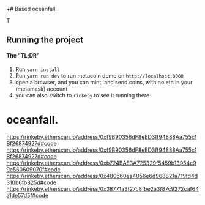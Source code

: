 +# Based oceanfall.

T
## Running the project
#### The "TL;DR"
1. Run `yarn install `
2. Run `yarn run dev` to run metacoin demo on `http://localhost:8080`
3. open a browser, and you can mint, and send coins, with no eth in your (metamask) account
4. you can also switch to `rinkeby` to see it running there


# oceanfall.

https://rinkeby.etherscan.io/address/0xf9B90356dF8eED3ff94888Aa755c1Bf26874927d#code
https://rinkeby.etherscan.io/address/0xf9B90356dF8eED3ff94888Aa755c1Bf26874927d#code
https://rinkeby.etherscan.io/address/0xb724BAE3A725329f5459b13954e99c560609070f#code
https://rinkeby.etherscan.io/address/0x480560ea4056e6d968821a719fd4d310b6fb825d#code
https://rinkeby.etherscan.io/address/0x38771a3f27c8fbe2a3f87c9272caf64a1de57d5f#code
